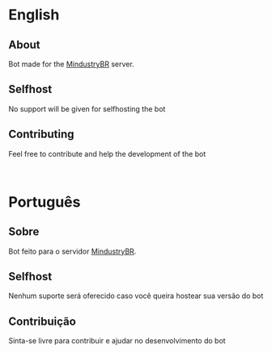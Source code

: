 # English
## About
Bot made for the [MindustryBR](https://discord.gg/UjzPZKe) server.

## Selfhost

No support will be given for selfhosting the bot

## Contributing

Feel free to contribute and help the development of the bot

<br>

# Português
## Sobre

Bot feito para o servidor [MindustryBR](https://discord.gg/UjzPZKe).

## Selfhost

Nenhum suporte será oferecido caso você queira hostear sua versão do bot

## Contribuição

Sinta-se livre para contribuir e ajudar no desenvolvimento do bot

